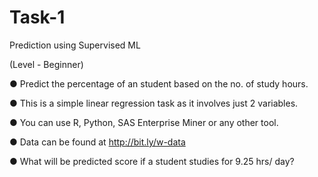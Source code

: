 # Task-1

Prediction using Supervised ML

(Level - Beginner)

●  Predict the percentage of an student based on the no. of study hours.

●  This is a simple linear regression task as it involves just 2 variables.

●  You can use R, Python, SAS Enterprise Miner or any other tool.

●  Data can be found at http://bit.ly/w-data

●  What will be predicted score if a student studies for 9.25 hrs/ day?

